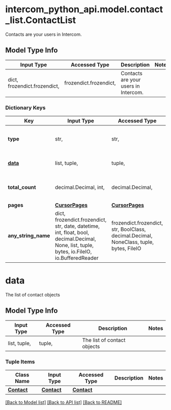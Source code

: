 # intercom_python_api.model.contact_list.ContactList

Contacts are your users in Intercom.

## Model Type Info
Input Type | Accessed Type | Description | Notes
------------ | ------------- | ------------- | -------------
dict, frozendict.frozendict,  | frozendict.frozendict,  | Contacts are your users in Intercom. | 

### Dictionary Keys
Key | Input Type | Accessed Type | Description | Notes
------------ | ------------- | ------------- | ------------- | -------------
**type** | str,  | str,  | Always list | [optional] must be one of ["list", ] 
**[data](#data)** | list, tuple,  | tuple,  | The list of contact objects | [optional] 
**total_count** | decimal.Decimal, int,  | decimal.Decimal,  | A count of the total number of objects. | [optional] 
**pages** | [**CursorPages**](CursorPages.md) | [**CursorPages**](CursorPages.md) |  | [optional] 
**any_string_name** | dict, frozendict.frozendict, str, date, datetime, int, float, bool, decimal.Decimal, None, list, tuple, bytes, io.FileIO, io.BufferedReader | frozendict.frozendict, str, BoolClass, decimal.Decimal, NoneClass, tuple, bytes, FileIO | any string name can be used but the value must be the correct type | [optional]

# data

The list of contact objects

## Model Type Info
Input Type | Accessed Type | Description | Notes
------------ | ------------- | ------------- | -------------
list, tuple,  | tuple,  | The list of contact objects | 

### Tuple Items
Class Name | Input Type | Accessed Type | Description | Notes
------------- | ------------- | ------------- | ------------- | -------------
[**Contact**](Contact.md) | [**Contact**](Contact.md) | [**Contact**](Contact.md) |  | 

[[Back to Model list]](../../README.md#documentation-for-models) [[Back to API list]](../../README.md#documentation-for-api-endpoints) [[Back to README]](../../README.md)

